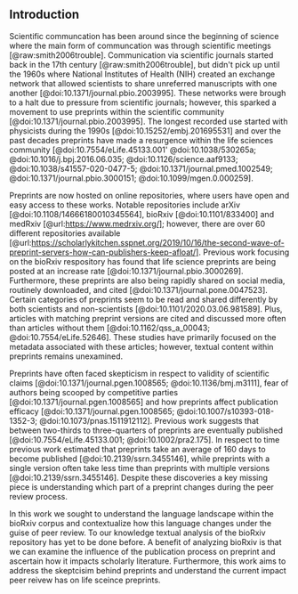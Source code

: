 ## Introduction

Scientific communcation has been around since the beginning of science where the main form of communcation was through scientific meetings [@raw:smith2006trouble].
Communication via scientific journals started back in the 17th century [@raw:smith2006trouble], but didn't pick up until the 1960s where National Institutes of Health (NIH) created an exchange network that allowed scientists to share unreferred manuscripts with one another [@doi:10.1371/journal.pbio.2003995].
These networks were brough to a halt due to pressure from scientific journals; however, this sparked a movement to use preprints within the scientific community [@doi:10.1371/journal.pbio.2003995]. 
The longest recorded use started with physicists during the 1990s [@doi:10.15252/embj.201695531] and over the past decades preprints have made a resurgence within the life sciences community [@doi:10.7554/eLife.45133.001' @doi:10.1038/530265a; @doi:10.1016/j.bpj.2016.06.035; @doi:10.1126/science.aaf9133; @doi:10.1038/s41557-020-0477-5; @doi:10.1371/journal.pmed.1002549; @doi:10.1371/journal.pbio.3000151; @doi:10.1099/mgen.0.000259].

Preprints are now hosted on online repositories, where users have open and easy access to these works.
Notable repositories include arXiv [@doi:10.1108/14666180010345564], bioRxiv [@doi:10.1101/833400] and medRxiv [@url:https://www.medrxiv.org/]; however, there are over 60 different repositories available [@url:https://scholarlykitchen.sspnet.org/2019/10/16/the-second-wave-of-preprint-servers-how-can-publishers-keep-afloat/].
Previous work focusing on the bioRxiv respository has found that life science preprints are being posted at an increase rate [@doi:10.1371/journal.pbio.3000269].
Furthermore, these preprints are also being rapidly shared on social media, routinely downloaded, and cited [@doi:10.1371/journal.pone.0047523].
Certain categories of preprints seem to be read and shared differently by both scientists and non-scientists [@doi:10.1101/2020.03.06.981589].
Plus, articles with matching preprint versions are cited and discussed more often than articles without them [@doi:10.1162/qss_a_00043; @doi:10.7554/eLife.52646].
These studies have primarily focused on the metadata associated with these articles; however, textual content within preprints remains unexamined.

Preprints have often faced skepticism in respect to validity of scientific claims [@doi:10.1371/journal.pgen.1008565; @doi:10.1136/bmj.m3111], fear of authors being scooped by competitive parties [@doi:10.1371/journal.pgen.1008565] and how preprints affect publication efficacy [@doi:10.1371/journal.pgen.1008565;
@doi:10.1007/s10393-018-1352-3; @doi:10.1073/pnas.1511912112].
Previous work suggests that between two-thirds to three-quarters of preprints are eventually published [@doi:10.7554/eLife.45133.001; @doi:10.1002/pra2.175].
In respect to time previous work estimated that preprints take an average of 160 days to become published [@doi:10.2139/ssrn.3455146], while preprints with a single version often take less time than preprints with multiple versions [@doi:10.2139/ssrn.3455146].
Despite these discoveries a key missing piece is understanding which part of a preprint changes during the peer review process.

In this work we sought to understand the language landscape within the bioRxiv corpus and contextualize how this language changes under the guise of peer review.
To our knowledge textual analysis of the bioRxiv repository has yet to be done before.
A benefit of analyzing bioRxiv is that we can examine the influence of the publication process on preprint and ascertain how it impacts scholarly literature.
Furthermore, this work aims to address the skeptcisim behind preprints and understand the current impact peer reivew has on life sceince preprints. 
